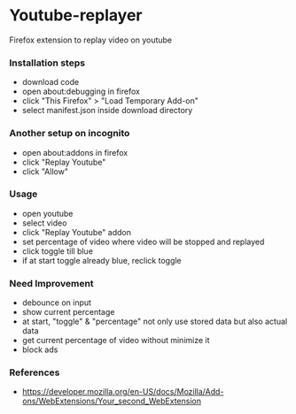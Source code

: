 # Youtube-replayer
Firefox extension to replay video on youtube

### Installation steps
- download code
- open about:debugging in firefox
- click "This Firefox" > "Load Temporary Add-on"
- select manifest.json inside download directory  


### Another setup on incognito
- open about:addons in firefox
- click "Replay Youtube"
- click "Allow"


### Usage
- open youtube
- select video
- click "Replay Youtube" addon
- set percentage of video where video will be stopped and replayed
- click toggle till blue
- if at start toggle already blue, reclick toggle


### Need Improvement
- debounce on input
- show current percentage
- at start, "toggle" & "percentage" not only use stored data but also actual data
- get current percentage of video without minimize it
- block ads


### References
- https://developer.mozilla.org/en-US/docs/Mozilla/Add-ons/WebExtensions/Your_second_WebExtension


